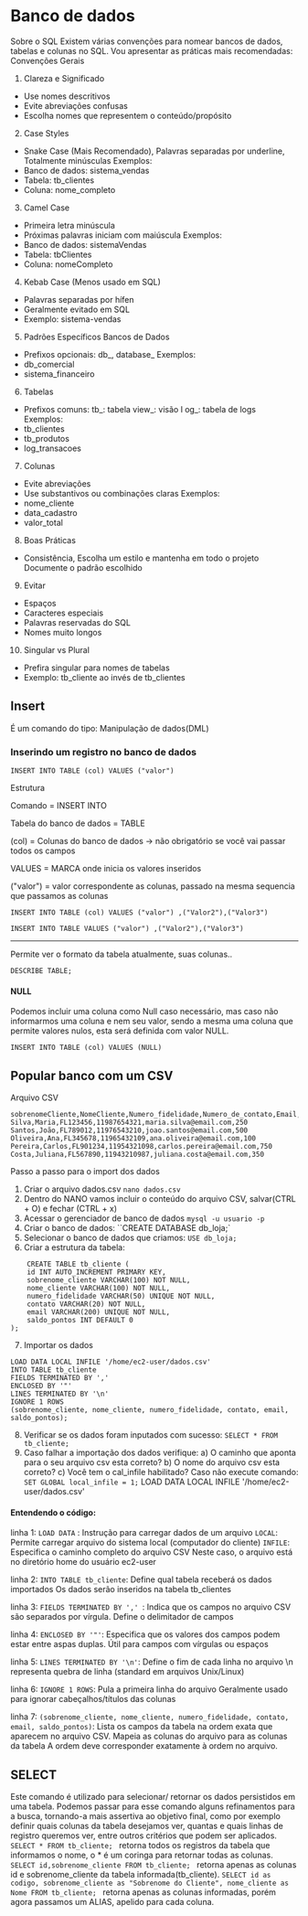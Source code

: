 # Banco de dados
Sobre o SQL
Existem várias convenções para nomear bancos de dados, tabelas e colunas no SQL. Vou apresentar as práticas mais recomendadas:
Convenções Gerais

1. Clareza e Significado
- Use nomes descritivos
- Evite abreviações confusas
- Escolha nomes que representem o conteúdo/propósito

2. Case Styles
- Snake Case (Mais Recomendado), Palavras separadas por underline, Totalmente minúsculas
Exemplos:
- Banco de dados: sistema_vendas
- Tabela: tb_clientes
- Coluna: nome_completo

3. Camel Case
- Primeira letra minúscula
- Próximas palavras iniciam com maiúscula
 Exemplos:
- Banco de dados: sistemaVendas
- Tabela: tbClientes
- Coluna: nomeCompleto

4. Kebab Case (Menos usado em SQL)
- Palavras separadas por hífen
- Geralmente evitado em SQL
- Exemplo: sistema-vendas

5. Padrões Específicos
Bancos de Dados
- Prefixos opcionais: db_, database_
Exemplos:
- db_comercial
- sistema_financeiro

6. Tabelas

- Prefixos comuns:
    tb_: tabela
    view_: visão
l   og_: tabela de logs        
Exemplos:
- tb_clientes
- tb_produtos
- log_transacoes

7. Colunas
- Evite abreviações
- Use substantivos ou combinações claras
Exemplos:
- nome_cliente
- data_cadastro
- valor_total

8. Boas Práticas
- Consistência, Escolha um estilo e mantenha em todo o projeto
Documente o padrão escolhido

9. Evitar
- Espaços
- Caracteres especiais
- Palavras reservadas do SQL
- Nomes muito longos

10. Singular vs Plural
- Prefira singular para nomes de tabelas
- Exemplo: tb_cliente ao invés de tb_clientes

## Insert

É um comando do tipo: Manipulação de dados(DML)

### Inserindo um registro no banco de dados

`INSERT INTO TABLE (col) VALUES ("valor")`

Estrutura

Comando = INSERT INTO

Tabela do banco de dados = TABLE

(col) = Colunas do banco de dados -> não obrigatório se você vai passar todos os campos

VALUES = MARCA onde inicia os valores inseridos

("valor") = valor correspondente as colunas, passado na mesma sequencia que passamos as colunas

`INSERT INTO TABLE (col) VALUES ("valor") ,("Valor2"),("Valor3")`

`INSERT INTO TABLE VALUES ("valor") ,("Valor2"),("Valor3")`

* * *

Permite ver o formato da tabela atualmente, suas colunas..

`DESCRIBE TABLE;`

#### NULL
Podemos incluir uma coluna como Null caso necessário, mas caso não informarmos uma coluna e nem seu valor, sendo a mesma uma coluna que permite valores nulos, esta será definida com valor NULL.

`INSERT INTO TABLE (col) VALUES (NULL)`

## Popular banco com um CSV

Arquivo CSV
```
sobrenomeCliente,NomeCliente,Numero_fidelidade,Numero_de_contato,Email,Saldo_pontos
Silva,Maria,FL123456,11987654321,maria.silva@email.com,250
Santos,João,FL789012,11976543210,joao.santos@email.com,500
Oliveira,Ana,FL345678,11965432109,ana.oliveira@email.com,100
Pereira,Carlos,FL901234,11954321098,carlos.pereira@email.com,750
Costa,Juliana,FL567890,11943210987,juliana.costa@email.com,350

```

Passo a passo para o import dos dados
1. Criar o arquivo dados.csv `nano dados.csv`
2. Dentro do NANO vamos incluir o conteúdo do arquivo CSV, salvar(CTRL + O) e fechar (CTRL + x)
3. Acessar o gerenciador de banco de dados `mysql -u usuario -p`
4. Criar o banco de dados: ``CREATE DATABASE db_loja;`
5. Selecionar o banco de dados que criamos: `USE db_loja;`
6. Criar a estrutura da tabela: 
```
    CREATE TABLE tb_cliente (
    id INT AUTO_INCREMENT PRIMARY KEY,
    sobrenome_cliente VARCHAR(100) NOT NULL,
    nome_cliente VARCHAR(100) NOT NULL,
    numero_fidelidade VARCHAR(50) UNIQUE NOT NULL,
    contato VARCHAR(20) NOT NULL,
    email VARCHAR(200) UNIQUE NOT NULL,
    saldo_pontos INT DEFAULT 0
); 
```
7. Importar os dados 
```
LOAD DATA LOCAL INFILE '/home/ec2-user/dados.csv' 
INTO TABLE tb_cliente 
FIELDS TERMINATED BY ',' 
ENCLOSED BY '"' 
LINES TERMINATED BY '\n' 
IGNORE 1 ROWS 
(sobrenome_cliente, nome_cliente, numero_fidelidade, contato, email, saldo_pontos);
```
8. Verificar se os dados foram inputados com sucesso:
`SELECT * FROM tb_cliente;`
9. Caso falhar a importação dos dados verifique:
    a) O caminho que aponta para o seu arquivo csv esta correto?
    b) O nome do arquivo csv esta correto?
    c) Você tem o cal_infile habilitado? Caso não execute comando: `SET GLOBAL local_infile = 1;`
LOAD DATA LOCAL INFILE '/home/ec2-user/dados.csv'

#### Entendendo o código:
linha 1:
`LOAD DATA` : Instrução para carregar dados de um arquivo
`LOCAL`: Permite carregar arquivo do sistema local (computador do cliente)
`INFILE`: Especifica o caminho completo do arquivo CSV
Neste caso, o arquivo está no diretório home do usuário ec2-user

linha 2:
`INTO TABLE tb_cliente`: Define qual tabela receberá os dados importados
Os dados serão inseridos na tabela tb_clientes

linha 3: 
`FIELDS TERMINATED BY ',' `: Indica que os campos no arquivo CSV são separados por vírgula. Define o delimitador de campos

linha 4:
`ENCLOSED BY '"'`: Especifica que os valores dos campos podem estar entre aspas duplas. Útil para campos com vírgulas ou espaços

 linha 5:
`LINES TERMINATED BY '\n'`: Define o fim de cada linha no arquivo
\n representa quebra de linha (standard em arquivos Unix/Linux)

linha 6:
`IGNORE 1 ROWS`: Pula a primeira linha do arquivo
Geralmente usado para ignorar cabeçalhos/títulos das colunas

linha 7:
`(sobrenome_cliente, nome_cliente, numero_fidelidade, contato, email, saldo_pontos)`: Lista os campos da tabela na ordem exata que aparecem no arquivo CSV. Mapeia as colunas do arquivo para as colunas da tabela
A ordem deve corresponder exatamente à ordem no arquivo.

## SELECT

Este comando é utilizado para selecionar/ retornar os dados persistidos em uma tabela.
Podemos passar para esse comando alguns refinamentos para a busca, tornando-a mais assertiva ao objetivo final, como por exemplo definir quais colunas da tabela desejamos ver, quantas e quais linhas de registro queremos ver, entre outros critérios que podem ser aplicados.
`SELECT * FROM tb_cliente; ` retorna todos os registros da tabela que informamos o nome, o * é um coringa para retornar todas as colunas.
`SELECT id,sobrenome_cliente FROM tb_cliente; ` retorna apenas as colunas id e sobrenome_cliente da tabela informada(tb_cliente).
`SELECT id as codigo, sobrenome_cliente as "Sobrenome do Cliente", nome_cliente as Nome FROM tb_cliente; ` retorna apenas as colunas informadas, porém agora passamos um ALIAS, apelido para cada coluna.


